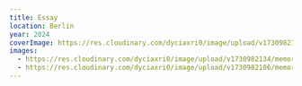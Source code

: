 ```yaml
---
title: Essay
location: Berlin
year: 2024
coverImage: https://res.cloudinary.com/dyciaxri0/image/upload/v1730982148/memory/img10_xecpym.jpg
images:
  - https://res.cloudinary.com/dyciaxri0/image/upload/v1730982134/memory/img4-cover_h1f7r7.jpg
  - https://res.cloudinary.com/dyciaxri0/image/upload/v1730982106/memory/img9_ihevii.jpg
---
```

